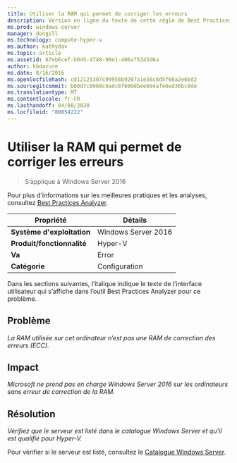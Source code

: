 ```yaml
---
title: Utiliser la RAM qui permet de corriger les erreurs
description: Version en ligne du texte de cette règle de Best Practices Analyzer.
ms.prod: windows-server
manager: dongill
ms.technology: compute-hyper-v
ms.author: kathydav
ms.topic: article
ms.assetid: 67eb6cef-b045-4748-90e1-406af5345d6a
author: kbdazure
ms.date: 8/16/2016
ms.openlocfilehash: cd12125307c99956b9207a1e56c8d5f66a2e6bd2
ms.sourcegitcommit: b00d7c8968c4adc8f699dbee694afe6ed36bc9de
ms.translationtype: MT
ms.contentlocale: fr-FR
ms.lasthandoff: 04/08/2020
ms.locfileid: "80854222"
---
```

# <a name="use-ram-that-provides-error-correction"></a>Utiliser la RAM qui permet de corriger les erreurs

>S’applique à Windows Server 2016

Pour plus d'informations sur les meilleures pratiques et les analyses, consultez [Best Practices Analyzer](https://go.microsoft.com/fwlink/?LinkId=122786).  
  
|Propriété|Détails|  
|-|-|  
|**Système d'exploitation**|Windows Server 2016|  
|**Produit/fonctionnalité**|Hyper-V|  
|**Va**|Error|  
|**Catégorie**|Configuration|  
  
Dans les sections suivantes, l’italique indique le texte de l’interface utilisateur qui s’affiche dans l’outil Best Practices Analyzer pour ce problème.  
  
## <a name="issue"></a>Problème  
  
*La RAM utilisée sur cet ordinateur n’est pas une RAM de correction des erreurs (ECC).*  
  
## <a name="impact"></a>Impact  
  
*Microsoft ne prend pas en charge Windows Server 2016 sur les ordinateurs sans erreur de correction de la RAM.*  
  
## <a name="resolution"></a>Résolution  
  
*Vérifiez que le serveur est listé dans le catalogue Windows Server et qu’il est qualifié pour Hyper-V.*  
  
Pour vérifier si le serveur est listé, consultez le [Catalogue Windows Server](https://www.windowsservercatalog.com/).  
  


